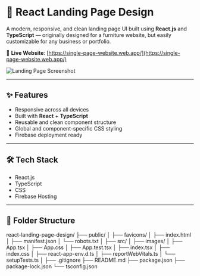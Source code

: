 # 🚀 React Landing Page Design

A modern, responsive, and clean landing page UI built using **React.js** and **TypeScript** — originally designed for a furniture website, but easily customizable for any business or portfolio.

🔗 **Live Website**: [https://single-page-website.web.app/](https://single-page-website.web.app/)

![Landing Page Screenshot](https://github.com/ZainAli1996/react-landing-page-design/assets/57337241/2fba2329-7513-4050-91e6-f80dfd43550d)

---

## ✨ Features

- Responsive across all devices
- Built with **React** + **TypeScript**
- Reusable and clean component structure
- Global and component-specific CSS styling
- Firebase deployment ready

---

## 🛠️ Tech Stack

- React.js
- TypeScript
- CSS
- Firebase Hosting

---

## 📁 Folder Structure

react-landing-page-design/
├── public/
│ ├── favicons/
│ ├── index.html
│ ├── manifest.json
│ └── robots.txt
│
├── src/
│ ├── images/
│ ├── App.tsx
│ ├── App.css
│ ├── App.test.tsx
│ ├── index.tsx
│ ├── index.css
│ ├── react-app-env.d.ts
│ ├── reportWebVitals.ts
│ └── setupTests.ts
│
├── .gitignore
├── README.md
├── package.json
├── package-lock.json
└── tsconfig.json
